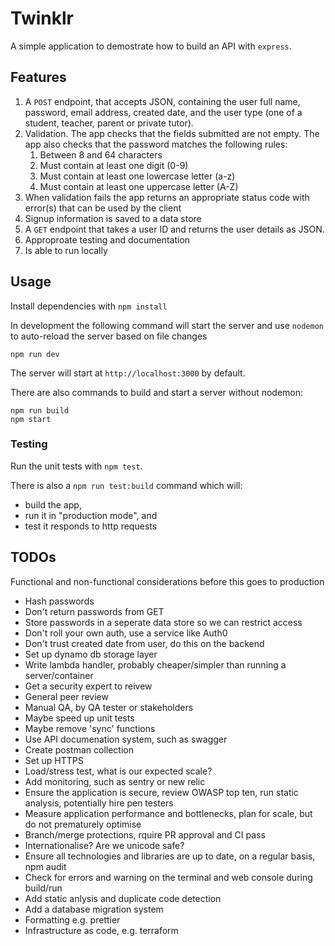 # Twinklr

A simple application to demostrate how to build an API with `express`.

## Features

1. A `POST` endpoint, that accepts JSON, containing the user full name,
password, email address, created date, and the user type (one of a
student, teacher, parent or private tutor).
1. Validation. The app checks that the fields submitted are not
empty. The app also checks that the password matches the following
rules:
    1. Between 8 and 64 characters
    1. Must contain at least one digit (0-9)
    1. Must contain at least one lowercase letter (a-z)
    1. Must contain at least one uppercase letter (A-Z)
1. When validation fails the app returns an appropriate status
code with error(s) that can be used by the client
1. Signup information is saved to a data store
1. A `GET` endpoint that takes a user ID and returns the user details as JSON.
1. Approproate testing and documentation
1. Is able to run locally

## Usage

Install dependencies with `npm install`

In development the following command will start the server and use
`nodemon` to auto-reload the server based on file changes

```
npm run dev
```

The server will start at `http://localhost:3000` by default.

There are also commands to build and start a server without nodemon:

```
npm run build
npm start
```

### Testing

Run the unit tests with `npm test`.

There is also a `npm run test:build` command which will:
- build the app,
- run it in "production mode", and
- test it responds to http requests

## TODOs

Functional and non-functional considerations before this goes to production

- Hash passwords
- Don't return passwords from GET
- Store passwords in a seperate data store so we can restrict access
- Don't roll your own auth, use a service like Auth0
- Don't trust created date from user, do this on the backend
- Set up dynamo db storage layer
- Write lambda handler, probably cheaper/simpler than running a server/container
- Get a security expert to reivew
- General peer review
- Manual QA, by QA tester or stakeholders
- Maybe speed up unit tests
- Maybe remove 'sync' functions
- Use API documenation system, such as swagger
- Create postman collection
- Set up HTTPS
- Load/stress test, what is our expected scale?
- Add monitoring, such as sentry or new relic
- Ensure the application is secure, review OWASP top ten, run static analysis, potentially hire pen testers
- Measure application performance and bottlenecks, plan for scale, but do not prematurely optimise
- Branch/merge protections, rquire PR approval and CI pass
- Internationalise? Are we unicode safe?
- Ensure all technologies and libraries are up to date, on a regular basis, npm audit
- Check for errors and warning on the terminal and web console during build/run
- Add static anlysis and duplicate code detection
- Add a database migration system
- Formatting e.g. prettier
- Infrastructure as code, e.g. terraform
